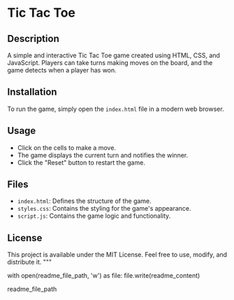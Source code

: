 # Tic Tac Toe

## Description
A simple and interactive Tic Tac Toe game created using HTML, CSS, and JavaScript. Players can take turns making moves on the board, and the game detects when a player has won.

## Installation
To run the game, simply open the `index.html` file in a modern web browser.

## Usage
- Click on the cells to make a move.
- The game displays the current turn and notifies the winner.
- Click the "Reset" button to restart the game.

## Files
- `index.html`: Defines the structure of the game.
- `styles.css`: Contains the styling for the game's appearance.
- `script.js`: Contains the game logic and functionality.

## License
This project is available under the MIT License. Feel free to use, modify, and distribute it.
"""

with open(readme_file_path, 'w') as file:
    file.write(readme_content)

readme_file_path
